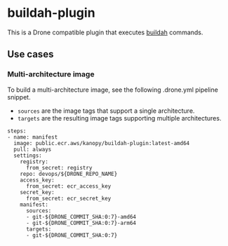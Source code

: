 # buildah-plugin
This is a Drone compatible plugin that executes [buildah](https://github.com/containers/buildah) commands.

## Use cases
### Multi-architecture image
To build a multi-architecture image, see the following .drone.yml pipeline snippet.
- `sources` are the image tags that support a single architecture.
- `targets` are the resulting image tags supporting multiple architectures.
```
steps:
- name: manifest
  image: public.ecr.aws/kanopy/buildah-plugin:latest-amd64
  pull: always
  settings:
    registry:
      from_secret: registry
    repo: devops/${DRONE_REPO_NAME}
    access_key:
      from_secret: ecr_access_key
    secret_key:
      from_secret: ecr_secret_key
    manifest:
      sources:
      - git-${DRONE_COMMIT_SHA:0:7}-amd64
      - git-${DRONE_COMMIT_SHA:0:7}-arm64
      targets:
      - git-${DRONE_COMMIT_SHA:0:7}
```
